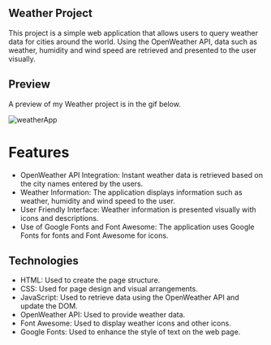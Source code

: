 ## Weather Project

This project is a simple web application that allows users to query weather data for cities around the world. Using the OpenWeather API, data such as weather, humidity and wind speed are retrieved and presented to the user visually.

## Preview
A preview of my Weather project is in the gif below.

![weatherApp](https://github.com/user-attachments/assets/a7a30a43-a469-4d15-a766-76dbc452a539)

# Features

* OpenWeather API Integration: Instant weather data is retrieved based on the city names entered by the users.
* Weather Information: The application displays information such as weather, humidity and wind speed to the user.
* User Friendly Interface: Weather information is presented visually with icons and descriptions.
* Use of Google Fonts and Font Awesome: The application uses Google Fonts for fonts and Font Awesome for icons.
## Technologies
* HTML: Used to create the page structure.
* CSS: Used for page design and visual arrangements.
* JavaScript: Used to retrieve data using the OpenWeather API and update the DOM.
* OpenWeather API: Used to provide weather data.
* Font Awesome: Used to display weather icons and other icons.
* Google Fonts: Used to enhance the style of text on the web page.

